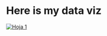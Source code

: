 # Here is my data viz

<div class='tableauPlaceholder' id='viz1667935455054' style='position: relative'><noscript><a href='#'><img alt='Hoja 1 ' src='https:&#47;&#47;public.tableau.com&#47;static&#47;images&#47;Ta&#47;TableauDemo_16679354160330&#47;Hoja1&#47;1_rss.png' style='border: none' /></a></noscript><object class='tableauViz'  style='display:none;'><param name='host_url' value='https%3A%2F%2Fpublic.tableau.com%2F' /> <param name='embed_code_version' value='3' /> <param name='site_root' value='' /><param name='name' value='TableauDemo_16679354160330&#47;Hoja1' /><param name='tabs' value='no' /><param name='toolbar' value='yes' /><param name='static_image' value='https:&#47;&#47;public.tableau.com&#47;static&#47;images&#47;Ta&#47;TableauDemo_16679354160330&#47;Hoja1&#47;1.png' /> <param name='animate_transition' value='yes' /><param name='display_static_image' value='yes' /><param name='display_spinner' value='yes' /><param name='display_overlay' value='yes' /><param name='display_count' value='yes' /><param name='language' value='es-ES' /><param name='filter' value='publish=yes' /></object></div>
<script type='text/javascript'>
  var divElement = document.getElementById('viz1667935455054');
  var vizElement = divElement.getElementsByTagName('object')[0];
  vizElement.style.width='100%';vizElement.style.height=(divElement.offsetWidth*0.75)+'px';
  var scriptElement = document.createElement('script');
  scriptElement.src = 'https://public.tableau.com/javascripts/api/viz_v1.js';
  vizElement.parentNode.insertBefore(scriptElement, vizElement);
</script>
